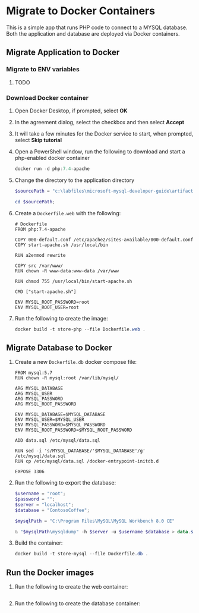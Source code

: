 # Migrate to Docker Containers

This is a simple app that runs PHP code to connect to a MYSQL database.  Both the application and database are deployed via Docker containers.

## Migrate Application to Docker

### Migrate to ENV variables

1. TODO

### Download Docker container

1. Open Docker Desktop, if prompted, select **OK**
2. In the agreement dialog, select the checkbox and then select  **Accept**
3. It will take a few minutes for the Docker service to start, when prompted, select **Skip tutorial**
4. Open a PowerShell window, run the following to download and start a php-enabled docker container

    ```Powershell
    docker run -d php:7.4-apache
    ```

5. Change the directory to the application directory

    ```PowerShell
    $sourcePath = "c:\labfiles\microsoft-mysql-developer-guide\artifacts\01-ClassicDeploy";

    cd $sourcePath;
    ```

6. Create a `Dockerfile.web` with the following:

    ```text
    # Dockerfile
    FROM php:7.4-apache

    COPY 000-default.conf /etc/apache2/sites-available/000-default.conf
    COPY start-apache.sh /usr/local/bin

    RUN a2enmod rewrite

    COPY src /var/www/
    RUN chown -R www-data:www-data /var/www

    RUN chmod 755 /usr/local/bin/start-apache.sh

    CMD ["start-apache.sh"]

    ENV MYSQL_ROOT_PASSWORD=root
    ENV MYSQL_ROOT_USER=root
    ```

7. Run the following to create the image:

    ```PowerShell
    docker build -t store-php --file Dockerfile.web . 
    ```

## Migrate Database to Docker

1. Create a new `Dockerfile.db` docker compose file:

    ```text
    FROM mysql:5.7
    RUN chown -R mysql:root /var/lib/mysql/

    ARG MYSQL_DATABASE
    ARG MYSQL_USER
    ARG MYSQL_PASSWORD
    ARG MYSQL_ROOT_PASSWORD

    ENV MYSQL_DATABASE=$MYSQL_DATABASE
    ENV MYSQL_USER=$MYSQL_USER
    ENV MYSQL_PASSWORD=$MYSQL_PASSWORD
    ENV MYSQL_ROOT_PASSWORD=$MYSQL_ROOT_PASSWORD

    ADD data.sql /etc/mysql/data.sql

    RUN sed -i 's/MYSQL_DATABASE/'$MYSQL_DATABASE'/g' /etc/mysql/data.sql
    RUN cp /etc/mysql/data.sql /docker-entrypoint-initdb.d

    EXPOSE 3306
    ```

2. Run the following to export the database:

    ```powershell
    $username = "root";
    $password = "";
    $server = "localhost";
    $database = "ContosoCoffee";

    $mysqlPath = "C:\Program Files\MySQL\MySQL Workbench 8.0 CE"

    & "$mysqlPath\mysqldump" -h $server -u $username $database > data.sql
    ```

3. Build the container:

    ```PowerShell
    docker build -t store-mysql --file Dockerfile.db .
    ```

## Run the Docker images

1. Run the following to create the web container:

    ```PowerShell
    ```

2. Run the following to create the database container:

    ```PowerShell
    ```

